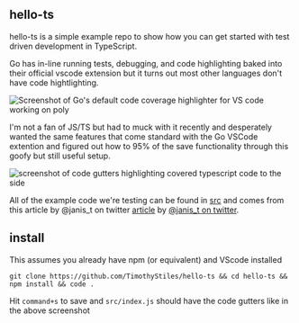 ## hello-ts

hello-ts is a simple example repo to show how you can get started with test driven development in TypeScript.

Go has in-line running tests, debugging, and code highlighting baked into their official vscode extension but it turns out most other languages don't have code hightlighting.

![Screenshot of Go's default code coverage highlighter for VS code working on [poly](github.com/bebop/poly)](https://github.com/TimothyStiles/hello-ts/assets/7042260/6e1e0ceb-7917-4e1f-afdf-4a158ce1beef)

I'm not a fan of JS/TS but had to muck with it recently and desperately wanted the same features that come standard with the Go VSCode extention and figured out how to 95% of the save functionality through this goofy but still useful setup.

![screenshot of code gutters highlighting covered typescript code to the side](https://github.com/TimothyStiles/hello-ts/assets/7042260/e646b323-e1ac-4283-8dd5-b59ad96d3d10)


All of the example code we're testing can be found in [src](./src) and comes from this article by @janis_t on twitter [article](https://www.typescriptbites.io/articles/build-test-and-publish-typescript-npm-package-2022) by [@janis_t on twitter](https://twitter.com/janis_t).


## install

This assumes you already have npm (or equivalent) and VScode installed

```git clone https://github.com/TimothyStiles/hello-ts && cd hello-ts && npm install && code .```

Hit `command+s` to save and `src/index.js` should have the code gutters like in the above screenshot
